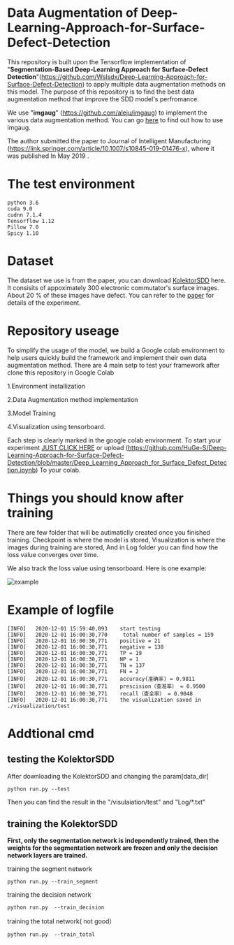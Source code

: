 
# Data Augmentation of Deep-Learning-Approach-for-Surface-Defect-Detection
  This repository is built upon the Tensorflow implementation of "**Segmentation-Based Deep-Learning Approach for Surface-Defect Detection**"(https://github.com/Wslsdx/Deep-Learning-Approach-for-Surface-Defect-Detection) to apply multiple data augmentation methods on this model. The purpose of this repository is to find the best data augmentation method that improve the SDD model's perfromance.
  
  We use "**imgaug**" (https://github.com/aleju/imgaug) to implement the  various data augmentation method. You can go [here](https://github.com/aleju/imgaug/blob/master/README.md) to find out how to use imgaug.
  
  The author submitted the paper to  Journal of Intelligent Manufacturing (https://link.springer.com/article/10.1007/s10845-019-01476-x), where it was published In May 2019 . 
  
# The test environment
```
python 3.6
cuda 9.0
cudnn 7.1.4
Tensorflow 1.12
Pillow 7.0
Spicy 1.10
```
# Dataset

  The dataset we use is from the paper, you can download [KolektorSDD](https://www.vicos.si/Downloads/KolektorSDD) here.
  It consisits of appoximately 300 electronic commutator's surface images. About 20 % of these images have defect.
  You can refer to the [paper](https://link.springer.com/article/10.1007/s10845-019-01476-x) for details of the experiment.
 


# Repository useage
  To simplify the usage of the model, we build a Google colab environment to help users quickly build the framework and implement their own data augmentation method.
  There are 4 main setp to test your framework after  clone this repository in Google Colab
  
  1.Environment installization
  
  2.Data Augmentation method implementation
  
  3.Model Training
  
  4.Visualization using tensorboard.
  
  Each step is clearly marked in the google colab environment. To start your experiment [JUST CLICK HERE](https://colab.research.google.com/drive/1z4N_2Zc2vaYxTC1UekVL3mHfoWTylUJo?usp=sharing) or upload (https://github.com/HuGe-S/Deep-Learning-Approach-for-Surface-Defect-Detection/blob/master/Deep_Learning_Approach_for_Surface_Defect_Detection.ipynb) To your colab.
  
# Things you should know after training

  There are few folder that will be autimaticlly created once you finished training. Checkpoint is where the model is stored, Visualization is where the images during training are stored, And in Log folder you can find how the loss value converges over time.
  
  We also track the loss value using tensorboard. Here is one example:
  
  ![example](https://github.com/HuGe-S/Deep-Learning-Approach-for-Surface-Defect-Detection/blob/master/images/i1.JPG)
  
# Example of logfile
```
[INFO]   2020-12-01 15:59:40,093    start testing
[INFO]   2020-12-01 16:00:30,770     total number of samples = 159
[INFO]   2020-12-01 16:00:30,771    positive = 21
[INFO]   2020-12-01 16:00:30,771    negative = 138
[INFO]   2020-12-01 16:00:30,771    TP = 19
[INFO]   2020-12-01 16:00:30,771    NP = 1
[INFO]   2020-12-01 16:00:30,771    TN = 137
[INFO]   2020-12-01 16:00:30,771    FN = 2
[INFO]   2020-12-01 16:00:30,771    accuracy(准确率) = 0.9811
[INFO]   2020-12-01 16:00:30,771    prescision（查准率） = 0.9500
[INFO]   2020-12-01 16:00:30,771    recall（查全率） = 0.9048
[INFO]   2020-12-01 16:00:30,771    the visualization saved in ./visualization/test
```

# Addtional cmd

## testing the KolektorSDD
  After downloading the KolektorSDD and changing the param[data_dir]
  ```
  python run.py --test
  ```
  Then you can find the result in the "/visulaiation/test" and  "Log/*.txt"
  
 ## training the KolektorSDD
 
 **First, only the segmentation network is independently trained, then the weights for the segmentation network are frozen and only the decision network layers are trained.**
 
   training the segment network
   ```
   python run.py --train_segment
   ```
   training the  decision network
   ```
   python run.py  --train_decision
   ```
   training the total network( not good）
   ```
   python run.py  --train_total
   ```
 
